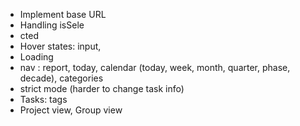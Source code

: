 - Implement base URL
- Handling isSele
- cted
- Hover states: input,
- Loading
- nav : report, today, calendar (today, week, month, quarter, phase, decade), categories
- strict mode (harder to change task info)
- Tasks: tags
- Project view, Group view
